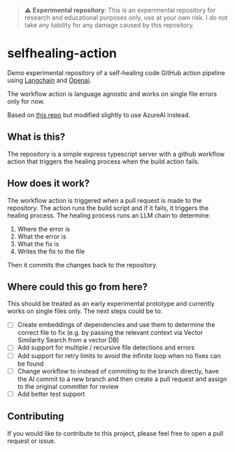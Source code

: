 > :warning: **Experimental repository**: This is an experimental repository for research and educational purposes only, use at your own risk. I do not take any liability for any damage caused by this repository.

# selfhealing-action
Demo experimental repository of a self-healing code GitHub action pipeline using [Langchain](https://github.com/hwchase17/langchain) and [Openai](https://openai.com/).

The workflow action is language agnostic and works on single file errors only for now.

Based on [this repo](https://github.com/xpluscal/selfhealing-action-express) but modified slightly to use AzureAI instead.

## What is this?
The repository is a simple express typescript server with a github workflow action that triggers the healing process when the build action fails.

## How does it work?

The workflow action is triggered when a pull request is made to the repository. The action runs the build script and if it fails, it triggers the healing process. The healing process runs an LLM chain to determine:

1. Where the error is
2. What the error is
3. What the fix is
4. Writes the fix to the file

Then it commits the changes back to the repository.

## Where could this go from here?
This should be treated as an early experimental prototype and currently works on single files only. The next steps could be to:

<!-- checkmark -->
- [ ] Create embeddings of dependencies and use them to determine the correct file to fix (e.g. by passing the relevant context via Vector Similarity Search from a vector DB)
- [ ] Add support for multiple / recursive file detections and errors
- [ ] Add support for retry limits to avoid the infinite loop when no fixes can be found
- [ ] Change workflow to instead of commiting to the branch directly, have the AI commit to a new branch and then create a pull request and assign to the original committer for review
- [ ] Add better test support

## Contributing
If you would like to contribute to this project, please feel free to open a pull request or issue.

